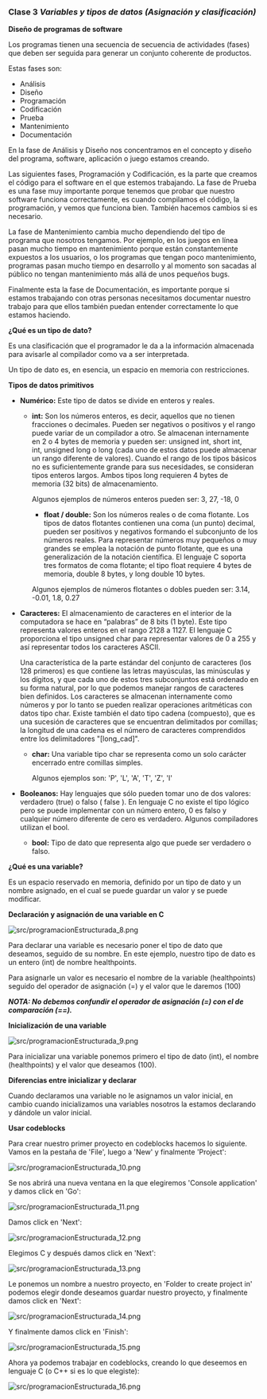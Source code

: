 ### Clase 3 *Variables y tipos de datos (Asignación y clasificación)*

**Diseño de programas de software**

Los programas tienen una secuencia de secuencia de actividades (fases) que deben ser seguida para generar un conjunto coherente de productos.

Estas fases son:

- Análisis
- Diseño
- Programación
- Codificación
- Prueba
- Mantenimiento
- Documentación

En la fase de Análisis y Diseño nos concentramos en el concepto y diseño del programa, software, aplicación o juego estamos creando.

Las siguientes fases, Programación y Codificación, es la parte que creamos el código para el software en el que estemos trabajando. La fase de Prueba es una fase muy importante porque tenemos que probar que nuestro software funciona correctamente, es cuando compilamos el código, la programación, y vemos que funciona bien. También hacemos cambios si es necesario.

La fase de Mantenimiento cambia mucho dependiendo del tipo de programa que nosotros tengamos. Por ejemplo, en los juegos en línea pasan mucho tiempo en mantenimiento porque están constantemente expuestos a los usuarios, o los programas que tengan poco mantenimiento, programas pasan mucho tiempo en desarrollo y al momento son sacadas al público no tengan mantenimiento más allá de unos pequeños bugs.

Finalmente esta la fase de Documentación, es importante porque si estamos trabajando con otras personas necesitamos documentar nuestro trabajo para que ellos también puedan entender correctamente lo que estamos haciendo.

**¿Qué es un tipo de dato?**

Es una clasificación que el programador le da a la información almacenada para avisarle al compilador como va a ser interpretada.

Un tipo de dato es, en esencia, un espacio en memoria con restricciones.

**Tipos de datos primitivos**

- **Numérico:** Este tipo de datos se divide en enteros y reales.

  - **int:** Son los números enteros, es decir, aquellos que no tienen fracciones o decimales. Pueden ser negativos o positivos y el rango puede variar de un compilador a otro. Se almacenan internamente en 2 o 4 bytes de memoria y pueden ser: unsigned int, short int, int, unsigned long o long (cada uno de estos datos puede almacenar un rango diferente de valores). Cuando el rango de los tipos básicos no es suficientemente grande para sus necesidades, se consideran tipos enteros largos. Ambos tipos long requieren 4 bytes de memoria (32 bits) de almacenamiento.

    Algunos ejemplos de números enteros pueden ser: 3, 27, -18, 0

	- **float / double:** Son los números reales o de coma flotante. Los tipos de datos flotantes contienen una coma (un punto) decimal, pueden ser positivos y negativos formando el subconjunto de los números reales. Para representar números muy pequeños o muy grandes se emplea la notación de punto flotante, que es una generalización de la notación científica. El lenguaje C soporta tres formatos de coma flotante; el tipo float requiere 4 bytes de memoria, double 8 bytes, y long double 10 bytes.

    Algunos ejemplos de números flotantes o dobles pueden ser: 3.14, -0.01, 1.8, 0.27

- **Caracteres:** El almacenamiento de caracteres en el interior de la computadora se hace en “palabras” de 8 bits (1 byte). Este tipo representa valores enteros en el rango 2128 a 1127. El lenguaje C proporciona el tipo unsigned char para representar valores de 0 a 255 y así representar todos los caracteres ASCII.

  Una característica de la parte estándar del conjunto de caracteres (los 128 primeros) es que contiene las letras mayúsculas, las minúsculas y los dígitos, y que cada uno de estos tres subconjuntos está ordenado en su forma natural, por lo que podemos manejar rangos de caracteres bien definidos. Los caracteres se almacenan internamente como números y por lo tanto se pueden realizar operaciones aritméticas con datos tipo char. Existe también el dato tipo cadena (compuesto), que es una sucesión de caracteres que se encuentran delimitados por comillas; la longitud de una cadena es el número de caracteres comprendidos entre los  delimitadores "[long_cad]".

  - **char:** Una variable tipo char se representa como un solo carácter encerrado entre comillas simples.

    Algunos ejemplos son: 'P', 'L', 'A', 'T', 'Z', 'I'

- **Booleanos:** Hay lenguajes que sólo pueden tomar uno de dos valores: verdadero (true) o falso ( false ). En lenguaje C no existe el tipo lógico pero se puede implementar con un número entero, 0 es falso y cualquier número diferente de cero es verdadero. Algunos compiladores utilizan el bool.

  - **bool:** Tipo de dato que representa algo que puede ser verdadero o falso.

**¿Qué es una variable?**

Es un espacio reservado en memoria, definido por un tipo de dato y un nombre asignado, en el cual se puede guardar un valor y se puede modificar.

**Declaración y asignación de una variable en C**

![src/programacionEstructurada_8.png](src/programacionEstructurada_8.png)

Para declarar una variable es necesario poner el tipo de dato que deseamos, seguido de su nombre. En este ejemplo, nuestro tipo de dato es un entero (int) de nombre healthpoints.

Para asignarle un valor es necesario el nombre de la variable (healthpoints) seguido del operador de asignación (=) y el valor que le daremos (100)

***NOTA: No debemos confundir el operador de asignación (=) con el de comparación (==).***

**Inicialización de una variable**

![src/programacionEstructurada_9.png](src/programacionEstructurada_9.png)

Para inicializar una variable ponemos primero el tipo de dato (int), el nombre (healthpoints) y el valor que deseamos (100).

**Diferencias entre inicializar y declarar**

Cuando declaramos una variable no le asignamos un valor inicial, en cambio cuando inicializamos una variables nosotros la estamos declarando y dándole un valor inicial.

**Usar codeblocks**

Para crear nuestro primer proyecto en codeblocks hacemos lo siguiente. Vamos en la pestaña de 'File', luego a 'New' y finalmente 'Project':

![src/programacionEstructurada_10.png](src/programacionEstructurada_10.png)

Se nos abrirá una nueva ventana en la que elegiremos 'Console application' y damos click en 'Go':

![src/programacionEstructurada_11.png](src/programacionEstructurada_11.png)

Damos click en 'Next':

![src/programacionEstructurada_12.png](src/programacionEstructurada_12.png)

Elegimos C y después damos click en 'Next':

![src/programacionEstructurada_13.png](src/programacionEstructurada_13.png)

Le ponemos un nombre a nuestro proyecto, en 'Folder to create project in' podemos elegir donde deseamos guardar nuestro proyecto, y finalmente damos click en 'Next':

![src/programacionEstructurada_14.png](src/programacionEstructurada_14.png)

Y finalmente damos click en 'Finish':

![src/programacionEstructurada_15.png](src/programacionEstructurada_15.png)

Ahora ya podemos trabajar en codeblocks, creando lo que deseemos en lenguaje C (o C++ si es lo que elegiste):

![src/programacionEstructurada_16.png](src/programacionEstructurada_16.png)